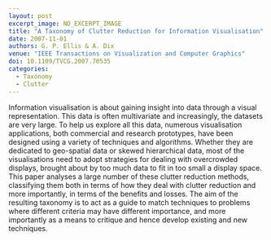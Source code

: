 ```yaml
---
layout: post
excerpt_image: NO_EXCERPT_IMAGE
title: "A Taxonomy of Clutter Reduction for Information Visualisation"
date: 2007-11-01
authors: G. P. Ellis & A. Dix
venue: "IEEE Transactions on Visualization and Computer Graphics"
doi: 10.1109/TVCG.2007.70535
categories:
  - Taxonomy
  - Clutter
---
```

Information visualisation is about gaining insight into data through a visual representation. This data is often multivariate and increasingly, the datasets are very large. To help us explore all this data, numerous visualisation applications, both commercial and research prototypes, have been designed using a variety of techniques and algorithms. Whether they are dedicated to geo-spatial data or skewed hierarchical data, most of the visualisations need to adopt strategies for dealing with overcrowded displays, brought about by too much data to fit in too small a display space. This paper analyses a large number of these clutter reduction methods, classifying them both in terms of how they deal with clutter reduction and more importantly, in terms of the benefits and losses. The aim of the resulting taxonomy is to act as a guide to match techniques to problems where different criteria may have different importance, and more importantly as a means to critique and hence develop existing and new techniques.
